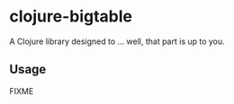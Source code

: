 # clojure-bigtable

A Clojure library designed to ... well, that part is up to you.

## Usage

FIXME
